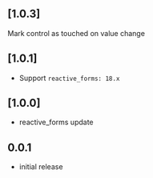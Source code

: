 ## [1.0.3]
Mark control as touched on value change

## [1.0.1]

* Support `reactive_forms: 18.x`

## [1.0.0]
* reactive_forms update

## 0.0.1
* initial release
